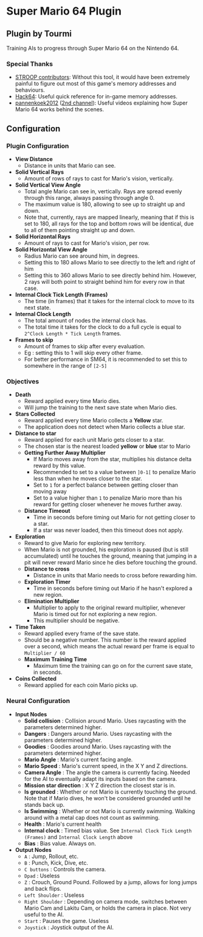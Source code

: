# Super Mario 64 Plugin
Plugin by Tourmi
-------
Training AIs to progress through Super Mario 64 on the Nintendo 64.

### Special Thanks
* [STROOP contributors](https://github.com/SM64-TAS-ABC/STROOP): Without this tool, it would have been extremely painful to figure out most of this game's memory addresses and behaviours.
* [Hack64](https://hack64.net/wiki/doku.php?id=super_mario_64:ram_memory_map): Useful quick reference for in-game memory addresses.
* [pannenkoek2012](https://www.youtube.com/user/pannenkoek2012) ([2nd channel](https://www.youtube.com/user/pannenkeok2012)): Useful videos explaining how Super Mario 64 works behind the scenes.

## Configuration

### Plugin Configuration
* **View Distance**
  * Distance in units that Mario can see.
* **Solid Vertical Rays**
  * Amount of rows of rays to cast for Mario's vision, vertically.
* **Solid Vertical View Angle**
  * Total angle Mario can see in, vertically. Rays are spread evenly through this range, always passing through angle 0.
  * The maximum value is 180, allowing to see up to straight up and down.
  * Note that, currently, rays are mapped linearly, meaning that if this is set to 180, all rays for the top and bottom rows will be identical, due to all of them pointing straight up and down.
* **Solid Horizontal Rays**
  * Amount of rays to cast for Mario's vision, per row.
* **Solid Horizontal View Angle**
  * Radius Mario can see around him, in degrees.
  * Setting this to 180 allows Mario to see directly to the left and right of him
  * Setting this to 360 allows Mario to see directly behind him. However, 2 rays will both point to straight behind him for every row in that case.
* **Internal Clock Tick Length (Frames)**
  * The time (in frames) that it takes for the internal clock to move to its next state.
* **Internal Clock Length**
  * The total amount of nodes the internal clock has.
  * The total time it takes for the clock to do a full cycle is equal to `2^Clock Length * Tick Length` frames.
* **Frames to skip**
  * Amount of frames to skip after every evaluation.
  * Eg : setting this to 1 will skip every other frame.
  * For better performance in SM64, it is recommended to set this to somewhere in the range of `[2-5]`

### Objectives
* **Death**
  * Reward applied every time Mario dies.
  * Will jump the training to the next save state when Mario dies.
* **Stars Collected**
  * Reward applied every time Mario collects a **Yellow** star.
  * The application does not detect when Mario collects a blue star.
* **Distance to star**
  * Reward applied for each unit Mario gets closer to a star.
  * The chosen star is the nearest loaded  **yellow** or **blue** star to Mario
  * **Getting Further Away Multiplier**
    * If Mario moves away from the star, multiplies his distance delta reward by this value.
    * Recommended to set to a value between `]0-1[` to penalize Mario less than when he moves closer to the star.
    * Set to `1` for a perfect balance between getting closer than moving away
    * Set to a value higher than `1` to penalize Mario more than his reward for getting closer whenever he moves further away.
  * **Distance Timeout**
    * Time in seconds before timing out Mario for not getting closer to a star.
    * If a star was never loaded, then this timeout does not apply.
* **Exploration**
  * Reward to give Mario for exploring new territory.
  * When Mario is not grounded, his exploration is paused (but is still accumulated) until he touches the ground, meaning that jumping in a pit will never reward Mario since he dies before touching the ground.
  * **Distance to cross**
    * Distance in units that Mario needs to cross before rewarding him.
  * **Exploration Timer**
    * Time in seconds before timing out Mario if he hasn't explored a new region.
  * **Elimination Multiplier**
    * Multiplier to apply to the original reward multiplier, whenever Mario is timed out for not exploring a new region.
    * This multiplier should be negative.
* **Time Taken**
  * Reward applied every frame of the save state.
  * Should be a negative number. This number is the reward applied over a second, which means the actual reward per frame is equal to `Multiplier / 60`
  * **Maximum Training Time**
      * Maximum time the training can go on for the current save state, in seconds.
* **Coins Collected**
  * Reward applied for each coin Mario picks up.

### Neural Configuration
* **Input Nodes**
  * **Solid collision** : Collision around Mario. Uses raycasting with the parameters determined higher.
  * **Dangers** : Dangers around Mario. Uses raycasting with the parameters determined higher.
  * **Goodies** : Goodies around Mario. Uses raycasting with the parameters determined higher.
  * **Mario Angle** : Mario's current facing angle.
  * **Mario Speed** : Mario's current speed, in the X Y and Z directions.
  * **Camera Angle** : The angle the camera is currently facing. Needed for the AI to eventually adapt its inputs based on the camera.
  * **Mission star direction** : X Y Z direction the closest star is in.
  * **Is grounded** : Whether or not Mario is currently touching the ground. Note that if Mario dives, he won't be considered grounded until he stands back up.
  * **Is Swimming** : Whether or not Mario is currently swimming. Walking around with a metal cap does not count as swimming.
  * **Health** : Mario's current health
  * **Internal clock** : Timed bias value. See `Internal Clock Tick Length (Frames)` and `Internal Clock Length` above
  * **Bias** : Bias value. Always on.
* **Output Nodes**
  * `A` : Jump, Rollout, etc.
  * `B` : Punch, Kick, Dive, etc.
  * `C buttons` : Controls the camera.
  * `Dpad` : Useless
  * `Z` : Crouch, Ground Pound. Followed by a jump, allows for long jumps and back flips.
  * `Left Shoulder` : Useless
  * `Right Shoulder` : Depending on camera mode, switches between Mario Cam and Lakitu Cam, or holds the camera in place. Not very useful to the AI.
  * `Start` : Pauses the game. Useless
  * `Joystick` : Joystick output of the AI.
